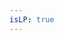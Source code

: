 ```yaml
---
isLP: true
---
```

<Page />

<script setup>
import Page from '@/views/lp/scenarioBusiness/Index.vue'
</script>
